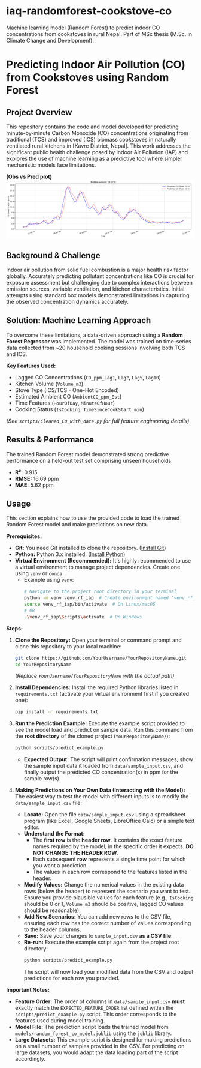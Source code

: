 # iaq-randomforest-cookstove-co
Machine learning model (Random Forest) to predict indoor CO concentrations from cookstoves in rural Nepal. Part of MSc thesis (M.Sc. in Climate Change and Development).

# Predicting Indoor Air Pollution (CO) from Cookstoves using Random Forest

## Project Overview

This repository contains the code and model developed for predicting minute-by-minute Carbon Monoxide (CO) concentrations originating from traditional (TCS) and improved (ICS) biomass cookstoves in naturally ventilated rural kitchens in [Kavre District, Nepal]. This work addresses the significant public health challenge posed by Indoor Air Pollution (IAP) and explores the use of machine learning as a predictive tool where simpler mechanistic models face limitations.

**(Obs vs Pred plot)**
![Observed vs Predicted CO](https://github.com/Binamraaa/iaq-randomforest-cookstove-co/blob/main/images/hh13_ICS.PNG)

## Background & Challenge

Indoor air pollution from solid fuel combustion is a major health risk factor globally. Accurately predicting pollutant concentrations like CO is crucial for exposure assessment but challenging due to complex interactions between emission sources, variable ventilation, and kitchen characteristics. Initial attempts using standard box models demonstrated limitations in capturing the observed concentration dynamics accurately.

## Solution: Machine Learning Approach

To overcome these limitations, a data-driven approach using a **Random Forest Regressor** was implemented. The model was trained on time-series data collected from ~20 household cooking sessions involving both TCS and ICS.

**Key Features Used:**
*   Lagged CO Concentrations (`CO_ppm_Lag1`, `Lag2`, `Lag5`, `Lag10`)
*   Kitchen Volume (`Volume_m3`)
*   Stove Type (ICS/TCS - One-Hot Encoded)
*   Estimated Ambient CO (`AmbientCO_ppm_Est`)
*   Time Features (`HourOfDay`, `MinuteOfHour`)
*   Cooking Status (`IsCooking`, `TimeSinceCookStart_min`)

*(See `scripts/Cleaned_CO_with_date.py` for full feature engineering details)*

## Results & Performance

The trained Random Forest model demonstrated strong predictive performance on a held-out test set comprising unseen households:
*   **R²:** 0.915
*   **RMSE:** 16.69 ppm
*   **MAE:** 5.62 ppm

## Usage

This section explains how to use the provided code to load the trained Random Forest model and make predictions on new data.

**Prerequisites:**

*   **Git:** You need Git installed to clone the repository. ([Install Git](https://git-scm.com/downloads))
*   **Python:** Python 3.x installed. ([Install Python](https://www.python.org/downloads/))
*   **Virtual Environment (Recommended):** It's highly recommended to use a virtual environment to manage project dependencies. Create one using `venv` or `conda`.
    *   Example using `venv`:
        ```bash
        # Navigate to the project root directory in your terminal
        python -m venv venv_rf_iap  # Create environment named 'venv_rf_iap'
        source venv_rf_iap/bin/activate  # On Linux/macOS
        # OR
        .\venv_rf_iap\Scripts\activate  # On Windows
        ```

**Steps:**

1.  **Clone the Repository:**
    Open your terminal or command prompt and clone this repository to your local machine:
    ```bash
    git clone https://github.com/YourUsername/YourRepositoryName.git
    cd YourRepositoryName
    ```
    *(Replace `YourUsername/YourRepositoryName` with the actual path)*

2.  **Install Dependencies:**
    Install the required Python libraries listed in `requirements.txt` (activate your virtual environment first if you created one):
    ```bash
    pip install -r requirements.txt
    ```

3.  **Run the Prediction Example:**
    Execute the example script provided to see the model load and predict on sample data. Run this command from the **root directory** of the cloned project (`YourRepositoryName/`):
    ```bash
    python scripts/predict_example.py
    ```
    *   **Expected Output:** The script will print confirmation messages, show the sample input data it loaded from `data/sample_input.csv`, and finally output the predicted CO concentration(s) in ppm for the sample row(s).

4.  **Making Predictions on Your Own Data (Interacting with the Model):**
    The easiest way to test the model with different inputs is to modify the `data/sample_input.csv` file:
    *   **Locate:** Open the file `data/sample_input.csv` using a spreadsheet program (like Excel, Google Sheets, LibreOffice Calc) or a simple text editor.
    *   **Understand the Format:**
        *   The **first row** is the **header row**. It contains the exact feature names required by the model, in the specific order it expects. **DO NOT CHANGE THE HEADER ROW.**
        *   Each subsequent **row** represents a single time point for which you want a prediction.
        *   The values in each row correspond to the features listed in the header.
    *   **Modify Values:** Change the numerical values in the existing data rows (below the header) to represent the scenario you want to test. Ensure you provide plausible values for each feature (e.g., `IsCooking` should be 0 or 1, `Volume_m3` should be positive, lagged CO values should be reasonable).
    *   **Add New Scenarios:** You can add new rows to the CSV file, ensuring each row has the correct number of values corresponding to the header columns.
    *   **Save:** Save your changes to `sample_input.csv` **as a CSV file**.
    *   **Re-run:** Execute the example script again from the project root directory:
        ```bash
        python scripts/predict_example.py
        ```
        The script will now load your modified data from the CSV and output predictions for each row you provided.

**Important Notes:**

*   **Feature Order:** The order of columns in `data/sample_input.csv` **must** exactly match the `EXPECTED_FEATURE_ORDER` list defined within the `scripts/predict_example.py` script. This order corresponds to the features used during model training.
*   **Model File:** The prediction script loads the trained model from `models/random_forest_co_model.joblib` using the `joblib` library.
*   **Large Datasets:** This example script is designed for making predictions on a small number of samples provided in the CSV. For predicting on large datasets, you would adapt the data loading part of the script accordingly.

